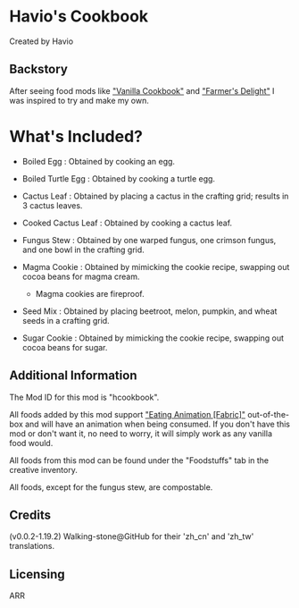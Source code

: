 # Havio's Cookbook
Created by Havio

## Backstory
After seeing food mods like ["Vanilla Cookbook"](https://modrinth.com/mod/vanillacookbook) and ["Farmer's Delight"](https://modrinth.com/mod/farmers-delight-fabric) I was inspired to try and make my own.

# What's Included?
- Boiled Egg : Obtained by cooking an egg.

- Boiled Turtle Egg : Obtained by cooking a turtle egg.

- Cactus Leaf : Obtained by placing a cactus in the crafting grid; results in 3 cactus leaves.

- Cooked Cactus Leaf : Obtained by cooking a cactus leaf.

- Fungus Stew : Obtained by one warped fungus, one crimson fungus, and one bowl in the crafting grid.

- Magma Cookie : Obtained by mimicking the cookie recipe, swapping out cocoa beans for magma cream.
    - Magma cookies are fireproof.

- Seed Mix : Obtained by placing beetroot, melon, pumpkin, and wheat seeds in a crafting grid.

- Sugar Cookie : Obtained by mimicking the cookie recipe, swapping out cocoa beans for sugar.

## Additional Information

The Mod ID for this mod is "hcookbook".

All foods added by this mod support ["Eating Animation [Fabric]"](https://modrinth.com/mod/eating-animation) out-of-the-box and will have an animation when being consumed. If you don't have this mod or don't want it, no need to worry, it will simply work as any vanilla food would.

All foods from this mod can be found under the "Foodstuffs" tab in the creative inventory.

All foods, except for the fungus stew, are compostable.

## Credits
(v0.0.2-1.19.2) Walking-stone@GitHub for their 'zh_cn' and 'zh_tw' translations.

## Licensing
ARR